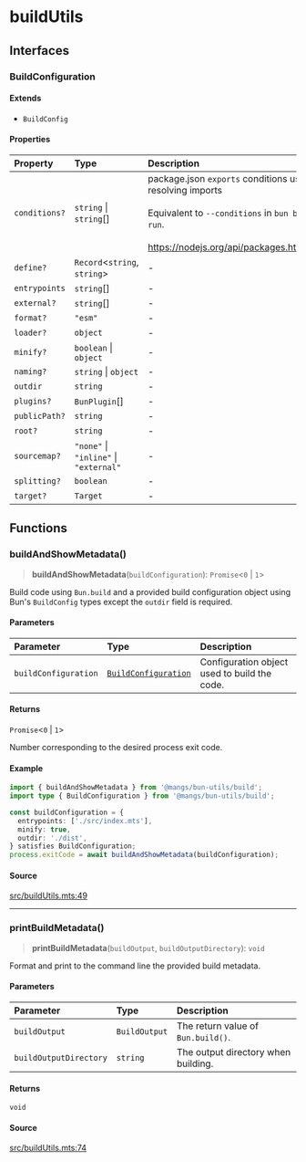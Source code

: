 # buildUtils

## Interfaces

### BuildConfiguration

#### Extends

- `BuildConfig`

#### Properties

| Property | Type | Description | Overrides | Inherited from |
| :------ | :------ | :------ | :------ | :------ |
| `conditions?` | `string` \| `string`[] | package.json `exports` conditions used when resolving imports<br /><br />Equivalent to `--conditions` in `bun build` or `bun run`.<br /><br />https://nodejs.org/api/packages.html#exports | `BuildConfig.conditions` | `BuildConfig.conditions` |
| `define?` | `Record`\<`string`, `string`\> | - | `BuildConfig.define` | `BuildConfig.define` |
| `entrypoints` | `string`[] | - | `BuildConfig.entrypoints` | `BuildConfig.entrypoints` |
| `external?` | `string`[] | - | `BuildConfig.external` | `BuildConfig.external` |
| `format?` | `"esm"` | - | `BuildConfig.format` | `BuildConfig.format` |
| `loader?` | `object` | - | `BuildConfig.loader` | `BuildConfig.loader` |
| `minify?` | `boolean` \| `object` | - | `BuildConfig.minify` | `BuildConfig.minify` |
| `naming?` | `string` \| `object` | - | `BuildConfig.naming` | `BuildConfig.naming` |
| `outdir` | `string` | - | `BuildConfig.outdir` | `BuildConfig.outdir` |
| `plugins?` | `BunPlugin`[] | - | `BuildConfig.plugins` | `BuildConfig.plugins` |
| `publicPath?` | `string` | - | `BuildConfig.publicPath` | `BuildConfig.publicPath` |
| `root?` | `string` | - | `BuildConfig.root` | `BuildConfig.root` |
| `sourcemap?` | `"none"` \| `"inline"` \| `"external"` | - | `BuildConfig.sourcemap` | `BuildConfig.sourcemap` |
| `splitting?` | `boolean` | - | `BuildConfig.splitting` | `BuildConfig.splitting` |
| `target?` | `Target` | - | `BuildConfig.target` | `BuildConfig.target` |

## Functions

### buildAndShowMetadata()

> **buildAndShowMetadata**(`buildConfiguration`): `Promise`\<`0` \| `1`\>

Build code using `Bun.build` and a provided build configuration object using Bun's `BuildConfig`
types except the `outdir` field is required.

#### Parameters

| Parameter | Type | Description |
| :------ | :------ | :------ |
| `buildConfiguration` | [`BuildConfiguration`](buildUtils.md#buildconfiguration) | Configuration object used to build the code. |

#### Returns

`Promise`\<`0` \| `1`\>

Number corresponding to the desired process exit code.

#### Example

```ts
import { buildAndShowMetadata } from '@mangs/bun-utils/build';
import type { BuildConfiguration } from '@mangs/bun-utils/build';

const buildConfiguration = {
  entrypoints: ['./src/index.mts'],
  minify: true,
  outdir: './dist',
} satisfies BuildConfiguration;
process.exitCode = await buildAndShowMetadata(buildConfiguration);
```

#### Source

[src/buildUtils.mts:49](https://github.com/mangs/bun-utils/blob/0fa09cb257888ac38ec30165d0515bdb686e31e9/src/buildUtils.mts#L49)

***

### printBuildMetadata()

> **printBuildMetadata**(`buildOutput`, `buildOutputDirectory`): `void`

Format and print to the command line the provided build metadata.

#### Parameters

| Parameter | Type | Description |
| :------ | :------ | :------ |
| `buildOutput` | `BuildOutput` | The return value of `Bun.build()`. |
| `buildOutputDirectory` | `string` | The output directory when building. |

#### Returns

`void`

#### Source

[src/buildUtils.mts:74](https://github.com/mangs/bun-utils/blob/0fa09cb257888ac38ec30165d0515bdb686e31e9/src/buildUtils.mts#L74)
